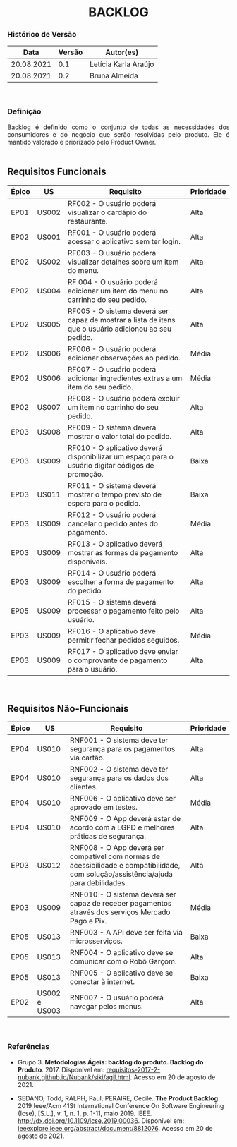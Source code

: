 # <center> BACKLOG

### Histórico de Versão

| Data | Versão | Autor(es) |
| -------- | -------- | -------- |
| 20.08.2021 | 0.1 | Letícia Karla Araújo|
| 20.08.2021 | 0.2 |Bruna Almeida|
<br>

### Definição

<div align="justify">Backlog é definido como o conjunto de todas as necessidades dos consumidores e do negócio que serão resolvidas pelo produto. Ele é mantido valorado e priorizado pelo Product Owner.<br><br></div>


## Requisitos Funcionais 
| Épico | US | Requisito | Prioridade |
| -------- | -------- | -------- | -------- | 
| EP01 | US002 | RF002 - O usuário poderá visualizar o cardápio do restaurante. | Alta |
| EP02 | US001 | RF001 - O usuário poderá acessar o aplicativo sem ter login. | Alta |
| EP02 | US002 | RF003 - O usuário poderá visualizar detalhes sobre um item do menu. | Alta |
| EP02 | US004 | RF 004 - O usuário poderá adicionar um item do menu no carrinho do seu pedido. | Alta |
| EP02 | US005 | RF005 - O sistema deverá ser capaz de mostrar a lista de itens que o usuário adicionou ao seu pedido.  | Alta |
| EP02 | US006 | RF006 - O usuário poderá adicionar observações ao pedido. | Média |
| EP02 | US006 | RF007 - O usuário poderá adicionar ingredientes extras a um item do seu pedido. | Média |
| EP02 | US007 | RF008 - O usuário poderá excluir um item no carrinho do seu pedido. | Alta |
| EP03 | US008 | RF009 - O sistema deverá mostrar o valor total do pedido. | Alta |
| EP03 | US009 | RF010 - O aplicativo deverá disponibilizar um espaço para o usuário digitar códigos de promoção. | Baixa |
| EP03 | US011 | RF011 - O sistema deverá mostrar o tempo previsto de espera para o pedido. | Baixa |
| EP03 | US009 | RF012 - O usuário poderá cancelar o pedido antes do pagamento. | Média |
| EP03 | US009 | RF013 - O aplicativo deverá mostrar as formas de pagamento disponíveis. | Alta |
| EP03 | US009 | RF014 - O usuário poderá escolher a forma de pagamento do pedido. | Alta |
| EP05 | US009 | RF015 - O sistema deverá processar o pagamento feito pelo usuário. | Alta |
| EP03 | US009 | RF016 - O aplicativo deve permitir fechar pedidos seguidos. | Média |
| EP03 | US009 | RF017 - O aplicativo deve enviar o comprovante de pagamento para o usuário. | Alta |
<br>

## Requisitos Não-Funcionais
| Épico | US | Requisito | Prioridade |
| -------- | -------- | -------- | -------- | 
| EP04 | US010 | RNF001 -  O sistema deve ter segurança para os pagamentos via cartão. | Alta |
| EP04 | US010 | RNF002 - O sistema deve ter segurança para os dados dos clientes. | Alta |
| EP04 | US010 | RNF006 -  O aplicativo deve ser aprovado em testes. | Média |
| EP04 | US010 | RNF009 - O App deverá estar de acordo com a LGPD e melhores práticas de segurança. | Alta |
| EP03 | US012 | RNF008 - O App deverá ser compatível com normas de acessibilidade e compatibilidade, com solução/assistência/ajuda para debilidades. | Alta |
| EP03 | US009 | RNF010 - O sistema deverá ser capaz de receber pagamentos através dos serviços Mercado Pago e Pix. | Média |
| EP05 | US013 | RNF003 - A API deve ser feita via microsserviços. | Baixa |
| EP05 | US013 | RNF004 - O aplicativo deve se comunicar com o Robô Garçom. | Alta |
| EP05 | US013 | RNF005 - O aplicativo deve se conectar à internet. | Baixa |
| EP02 | US002 e US003 | RNF007 - O usuário poderá navegar pelos menus. | Alta |
<br>

### Referências

- Grupo 3. **Metodologias Ágeis: backlog do produto. Backlog do Produto**. 2017. Disponível em: [requisitos-2017-2-nubank.github.io/Nubank/siki/agil.html](https://requisitos-2017-2-nubank.github.io/Nubank/siki/agil.html). Acesso em 20 de agosto de 2021.

- SEDANO, Todd; RALPH, Paul; PERAIRE, Cecile. **The Product Backlog**. 2019 Ieee/Acm 41St International Conference On Software Engineering (Icse), [S.L.], v. 1, n. 1, p. 1-11, maio 2019. IEEE. http://dx.doi.org/10.1109/icse.2019.00036. Disponível em: [ieeexplore.ieee.org/abstract/document/8812076](https://ieeexplore.ieee.org/abstract/document/8812076). Acesso em 20 de agosto de 2021.